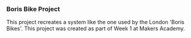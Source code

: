### Boris Bike Project

This project recreates a system like the one used by the London 'Boris Bikes'. This project was created as part of Week 1 at Makers Academy.
